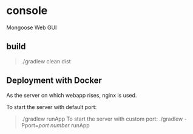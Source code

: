 # console
Mongoose Web GUI

## build
>./gradlew clean dist

## Deployment with Docker
As the server on which webapp rises, nginx is used.

To start the server with default port:
>./gradlew runApp
To start the server with custom port: 
>./gradlew -Pport=*port number* runApp
